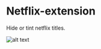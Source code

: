# Netflix-extension
Hide or tint netflix titles.


![alt text](https://github.com/junhe833/Netflix-extension/blob/master/Tint.png)
